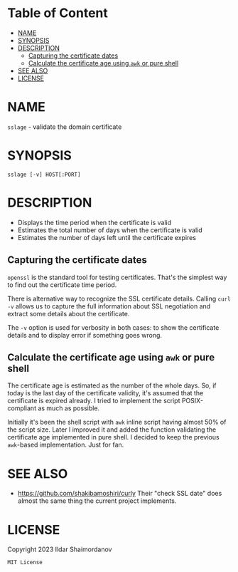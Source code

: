 <!-- toc-begin -->
# Table of Content
* [NAME](#name)
* [SYNOPSIS](#synopsis)
* [DESCRIPTION](#description)
  * [Capturing the certificate dates](#capturing-the-certificate-dates)
  * [Calculate the certificate age using `awk` or pure shell](#calculate-the-certificate-age-using-awk-or-pure-shell)
* [SEE ALSO](#see-also)
* [LICENSE](#license)
<!-- toc-end -->


# NAME

`sslage` - validate the domain certificate

# SYNOPSIS

    sslage [-v] HOST[:PORT]

# DESCRIPTION

* Displays the time period when the certificate is valid
* Estimates the total number of days when the certificate is valid
* Estimates the number of days left until the certificate expires


## Capturing the certificate dates

`openssl` is the standard tool for testing certificates. That's the
simplest way to find out the certificate time period.

There is alternative way to recognize the SSL certificate
details. Calling `curl -v` allows us to capture the full information
about SSL negotiation and extract some details about the certificate.

The `-v` option is used for verbosity in both cases: to show the
certificate details and to display error if something goes wrong.


## Calculate the certificate age using `awk` or pure shell

The certificate age is estimated as the number of the whole days. So,
if today is the last day of the certificate validity, it's assumed
that the certificate is expired already. I tried to implement the
script POSIX-compliant as much as possible.

Initially it's been the shell script with `awk` inline script having
almost 50% of the script size. Later I improved it and added the
function validating the certificate age implemented in pure shell. I
decided to keep the previous `awk`-based implementation. Just for fan.


# SEE ALSO

* https://github.com/shakibamoshiri/curly
Their "check SSL date" does almost the same thing the current project
implements.

# LICENSE

Copyright 2023 Ildar Shaimordanov

    MIT License

